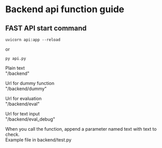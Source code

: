 # Backend api function guide

## FAST API start command
```
uvicorn api:app --reload
```
or
```
py api.py 
```

Plain text <br>
    "/backend"

Url for dummy function <br>
    "/backend/dummy"

Url for evaluation <br>
    "/backend/eval"

Url for text input <br>
    "/backend/eval_debug"

When you call the function, append a parameter named text with text to check. <br>
Example file in backend/test.py
